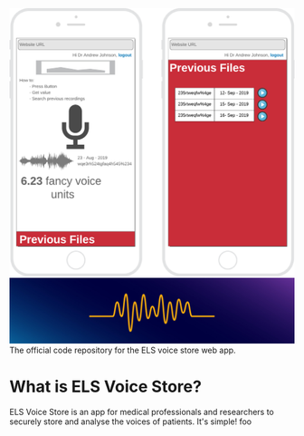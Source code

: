 ![Wireframe](images/wireframe.png "a mock wireframe of what the website should look like")
![voice wave](images/voice_wave.jpg)
The official code repository for the ELS voice store web app.

# What is ELS Voice Store?
ELS Voice Store is an app for medical professionals and researchers to securely store and analyse the voices of patients. It's simple!
foo